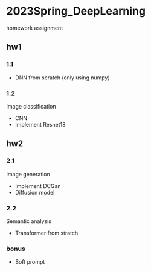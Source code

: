 # 2023Spring_DeepLearning
homework assignment
## hw1
### 1.1
- DNN from scratch (only using numpy)
### 1.2 
Image classification
- CNN 
- Implement Resnet18
## hw2
### 2.1
Image generation
- Implement DCGan
- Diffusion model
### 2.2
Semantic analysis
- Transformer from stratch
### bonus
- Soft prompt
